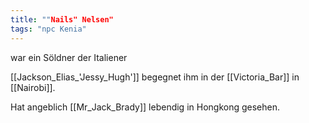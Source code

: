 ```yaml
---
title: ""Nails" Nelsen"
tags: "npc Kenia"
---
```

war ein Söldner der Italiener

[[Jackson_Elias_'Jessy_Hugh']] begegnet ihm in der [[Victoria_Bar]] in [[Nairobi]]. 

Hat angeblich [[Mr_Jack_Brady]] lebendig in Hongkong gesehen.